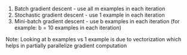
1. Batch gradient descent - use all m examples in each iteration
2. Stochastic gradient descent - use 1 example in each iteration
3. Mini-batch gradient descent - use b examples in each iteration (for example: b = 10 examples in each iteration)

Note: Looking at b examples vs 1 example is due to vectorization which helps in partially parallelize gradient computation 





